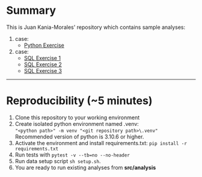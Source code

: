 # Summary
This is Juan Kania-Morales' repository which contains sample analyses:

1.  case:
    * [Python Exercise](src/analysis/Python_Exercise1.ipynb)
2.  case:
    * [SQL Exercise 1](src/analysis/SQL_Exercise1.ipynb)
    * [SQL Exercise 2](src/analysis/SQL_Exercise2.ipynb)
    * [SQL Exercise 3](src/analysis/SQL_Exercise3.ipynb)

--------------------------------------------------------------------------------
# Reproducibility (~5 minutes)
1. Clone this repository to your working environment
2. Create isolated python environment named .venv:\
```"<python path>" -m venv "<git repository path>\.venv"```\
Recommended version of python is 3.10.6 or higher.
3. Activate the environment and install requirements.txt: ```pip install -r requirements.txt```
4. Run tests with ```pytest -v --tb=no --no-header```
5. Run data setup script ```sh setup.sh```.
6. You are ready to run existing analyses from **src/analysis**
